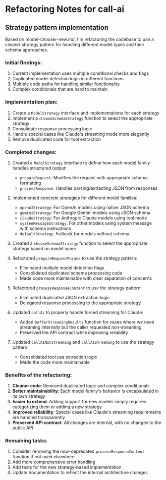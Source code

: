 # Refactoring Notes for call-ai

## Strategy pattern implementation

Based on model-chooser-new.md, I'm refactoring the codebase to use a cleaner strategy pattern for handling different model types and their schema approaches.

### Initial findings:

1. Current implementation uses multiple conditional checks and flags
2. Duplicated model detection logic in different functions
3. Multiple code paths for handling similar functionality
4. Complex conditionals that are hard to maintain

### Implementation plan:

1. Create a `ModelStrategy` interface and implementations for each strategy
2. Implement a `chooseSchemaStrategy` function to select the appropriate strategy
3. Consolidate response processing logic
4. Handle special cases like Claude's streaming mode more elegantly
5. Remove duplicated code for tool extraction

### Completed changes:

1. Created a `ModelStrategy` interface to define how each model family handles structured output:

   - `prepareRequest`: Modifies the request with appropriate schema formatting
   - `processResponse`: Handles parsing/extracting JSON from responses

2. Implemented concrete strategies for different model families:

   - `openAIStrategy`: For OpenAI models using native JSON schema
   - `geminiStrategy`: For Google Gemini models using JSON schema
   - `claudeStrategy`: For Anthropic Claude models using tool mode
   - `systemMessageStrategy`: For other models using system message with schema instructions
   - `defaultStrategy`: Fallback for models without schema

3. Created a `chooseSchemaStrategy` function to select the appropriate strategy based on model name

4. Refactored `prepareRequestParams` to use the strategy pattern:

   - Eliminated multiple model detection flags
   - Consolidated duplicated schema processing code
   - Made code more maintainable with clear separation of concerns

5. Refactored `processResponseContent` to use the strategy pattern:

   - Eliminated duplicated JSON extraction logic
   - Delegated response processing to the appropriate strategy

6. Updated `callAi` to properly handle forced streaming for Claude:

   - Added `bufferStreamingResults` function for cases where we need streaming internally but the caller requested non-streaming
   - Preserved the API contract while improving reliability

7. Updated `callAINonStreaming` and `callAIStreaming` to use the strategy pattern:
   - Consolidated tool use extraction logic
   - Made the code more maintainable

### Benefits of the refactoring:

1. **Cleaner code**: Removed duplicated logic and complex conditionals
2. **Better maintainability**: Each model family's behavior is encapsulated in its own strategy
3. **Easier to extend**: Adding support for new models simply requires categorizing them or adding a new strategy
4. **Improved reliability**: Special cases like Claude's streaming requirements are handled transparently
5. **Preserved API contract**: All changes are internal, with no changes to the public API

### Remaining tasks:

1. Consider removing the now-deprecated `processResponseContent` function if not used elsewhere
2. Add more comprehensive error handling
3. Add tests for the new strategy-based implementation
4. Update documentation to reflect the internal architecture changes
